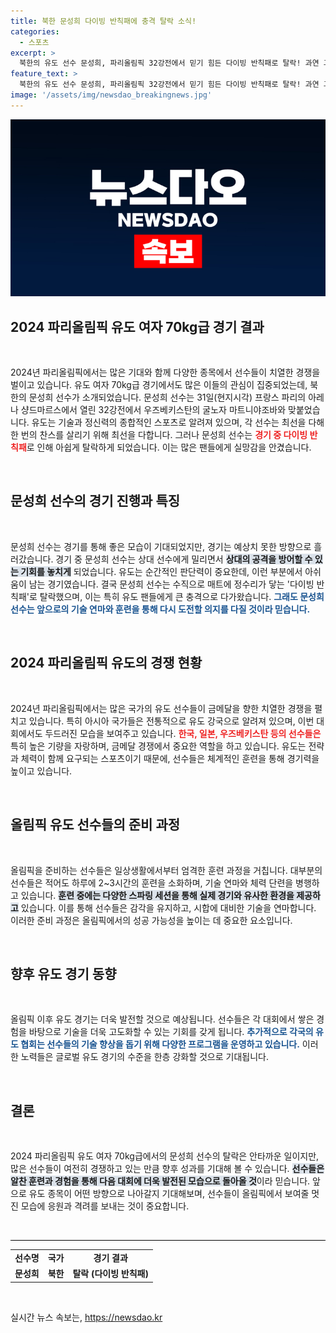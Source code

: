 ```yaml
---
title: 북한 문성희 다이빙 반칙패에 충격 탈락 소식!
categories:
  - 스포츠
excerpt: >
  북한의 유도 선수 문성희, 파리올림픽 32강전에서 믿기 힘든 다이빙 반칙패로 탈락! 과연 그의 여정은 어떻게 끝날 것인가?
feature_text: >
  북한의 유도 선수 문성희, 파리올림픽 32강전에서 믿기 힘든 다이빙 반칙패로 탈락! 과연 그의 여정은 어떻게 끝날 것인가?
image: '/assets/img/newsdao_breakingnews.jpg'
---
```


<p><img src="/assets/img/newsdao_breakingnews.jpg" alt="implanttips 속보" /></p>

<h2 data-ke-size="size26">2024 파리올림픽 유도 여자 70kg급 경기 결과</h2>

<p data-ke-size="size16">&nbsp;</p>

<p data-ke-size="size16">2024년 파리올림픽에서는 많은 기대와 함께 다양한 종목에서 선수들이 치열한 경쟁을 벌이고 있습니다. 유도 여자 70kg급 경기에서도 많은 이들의 관심이 집중되었는데, 북한의 문성희 선수가 소개되었습니다. 문성희 선수는 31일(현지시각) 프랑스 파리의 아레나 샹드마르스에서 열린 32강전에서 우즈베키스탄의 굴노자 마트니야조바와 맞붙었습니다. 유도는 기술과 정신력의 종합적인 스포츠로 알려져 있으며, 각 선수는 최선을 다해 한 번의 찬스를 살리기 위해 최선을 다합니다. 그러나 문성희 선수는 <b><span style="color: #ee2323;">경기 중 다이빙 반칙패</span></b>로 인해 아쉽게 탈락하게 되었습니다. 이는 많은 팬들에게 실망감을 안겼습니다.</p>

<p data-ke-size="size16">&nbsp;</p>

<h2 data-ke-size="size26">문성희 선수의 경기 진행과 특징</h2>

<p data-ke-size="size16">&nbsp;</p>

<p data-ke-size="size16">문성희 선수는 경기를 통해 좋은 모습이 기대되었지만, 경기는 예상치 못한 방향으로 흘러갔습니다. 경기 중 문성희 선수는 상대 선수에게 밀리면서 <b><span style="background-color: #21538527;">상대의 공격을 방어할 수 있는 기회를 놓치게</span></b> 되었습니다. 유도는 순간적인 판단력이 중요한데, 이런 부분에서 아쉬움이 남는 경기였습니다. 결국 문성희 선수는 수직으로 매트에 정수리가 닿는 '다이빙 반칙패'로 탈락했으며, 이는 특히 유도 팬들에게 큰 충격으로 다가왔습니다. <b><span style="color: #1a5490;">그래도 문성희 선수는 앞으로의 기술 연마와 훈련을 통해 다시 도전할 의지를 다질 것이라 믿습니다.</span></b></p>

<p data-ke-size="size16">&nbsp;</p>

<h2 data-ke-size="size26">2024 파리올림픽 유도의 경쟁 현황</h2>

<p data-ke-size="size16">&nbsp;</p>

<p data-ke-size="size16">2024년 파리올림픽에서는 많은 국가의 유도 선수들이 금메달을 향한 치열한 경쟁을 펼치고 있습니다. 특히 아시아 국가들은 전통적으로 유도 강국으로 알려져 있으며, 이번 대회에서도 두드러진 모습을 보여주고 있습니다. <b><span style="color: #ee2323;">한국, 일본, 우즈베키스탄 등의 선수들은</span></b> 특히 높은 기량을 자랑하며, 금메달 경쟁에서 중요한 역할을 하고 있습니다. 유도는 전략과 체력이 함께 요구되는 스포츠이기 때문에, 선수들은 체계적인 훈련을 통해 경기력을 높이고 있습니다.</p>

<p data-ke-size="size16">&nbsp;</p>

<h2 data-ke-size="size26">올림픽 유도 선수들의 준비 과정</h2>

<p data-ke-size="size16">&nbsp;</p>

<p data-ke-size="size16">올림픽을 준비하는 선수들은 일상생활에서부터 엄격한 훈련 과정을 거칩니다. 대부분의 선수들은 적어도 하루에 2~3시간의 훈련을 소화하며, 기술 연마와 체력 단련을 병행하고 있습니다. <b><span style="background-color: #21538527;">훈련 중에는 다양한 스파링 세션을 통해 실제 경기와 유사한 환경을 제공하고</span></b> 있습니다. 이를 통해 선수들은 감각을 유지하고, 시합에 대비한 기술을 연마합니다. 이러한 준비 과정은 올림픽에서의 성공 가능성을 높이는 데 중요한 요소입니다.</p>

<p data-ke-size="size16">&nbsp;</p>

<h2 data-ke-size="size26">향후 유도 경기 동향</h2>

<p data-ke-size="size16">&nbsp;</p>

<p data-ke-size="size16">올림픽 이후 유도 경기는 더욱 발전할 것으로 예상됩니다. 선수들은 각 대회에서 쌓은 경험을 바탕으로 기술을 더욱 고도화할 수 있는 기회를 갖게 됩니다. <b><span style="color: #1a5490;">추가적으로 각국의 유도 협회는 선수들의 기술 향상을 돕기 위해 다양한 프로그램을 운영하고 있습니다.</span></b> 이러한 노력들은 글로벌 유도 경기의 수준을 한층 강화할 것으로 기대됩니다.</p>

<p data-ke-size="size16">&nbsp;</p>

<h2 data-ke-size="size26">결론</h2>

<p data-ke-size="size16">&nbsp;</p>

<p data-ke-size="size16">2024 파리올림픽 유도 여자 70kg급에서의 문성희 선수의 탈락은 안타까운 일이지만, 많은 선수들이 여전히 경쟁하고 있는 만큼 향후 성과를 기대해 볼 수 있습니다. <b><span style="background-color: #21538527;">선수들은 알찬 훈련과 경험을 통해 다음 대회에 더욱 발전된 모습으로 돌아올 것</span></b>이라 믿습니다. 앞으로 유도 종목이 어떤 방향으로 나아갈지 기대해보며, 선수들이 올림픽에서 보여줄 멋진 모습에 응원과 격려를 보내는 것이 중요합니다.</p> 

<p data-ke-size="size16">&nbsp;</p> 

<hr style="height:1px; background-color:#000; border:none;"> 

<table style="width: 100%;">
  <tr>
    <td style="text-align: center; height: 17px;"><b>선수명</b></td>
    <td style="text-align: center; height: 17px;"><b>국가</b></td>
    <td style="text-align: center; height: 17px;"><b>경기 결과</b></td>
  </tr>
  <tr>
    <td style="text-align: center; height: 17px;"><b>문성희</b></td>
    <td style="text-align: center; height: 17px;"><b>북한</b></td>
    <td style="text-align: center; height: 17px;"><b>탈락 (다이빙 반칙패)</b></td>
  </tr>
</table>

<p data-ke-size="size16">&nbsp;</p>
실시간 뉴스 속보는, <a href="https://newsdao.kr" rel="dofollow">https://newsdao.kr</a>


